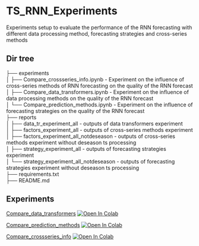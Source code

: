 # TS_RNN_Experiments
Experiments setup to evaluate the performance of the RNN forecasting with different data processing method, forecasting strategies and cross-series methods 

## Dir tree
├── experiments  
│        ├── Compare_crossseries_info.ipynb - Experiment on the influence of cross-series methods of RNN forecasting on the quality of the RNN forecast  
│        ├── Compare_data_transformers.ipynb - Experiment on the influence of data processing methods on the quality of the RNN forecast  
│        └── Compare_prediction_methods.ipynb - Experiment on the influence of forecasting strategies on the quality of the RNN forecast  
├── reports  
│        ├── data_tr_experiment_all - outputs of data transformers experiment  
│        ├── factors_experiment_all - outputs of cross-series methods experiment  
│        ├── factors_experiment_all_notdeseason - outputs of cross-series methods experiment without deseason ts processing  
│        ├── strategy_experiment_all - outputs of forecasting strategies experiment  
│        └── strategy_experiment_all_notdeseason - outputs of forecasting strategies experiment without deseason ts processing  
├── requirements.txt  
├── README.md  


## Experiments
[Compare_data_transformers](https://github.com/LevPerla/TS_RNN_Experiments/tree/master/experiments/Compare_data_transformers.ipynb)
[![Open In Colab](https://colab.research.google.com/assets/colab-badge.svg)](https://colab.research.google.com/github/LevPerla/TS_RNN_Experiments/blob/master/experiments/Compare_data_transformers.ipynb)

[Compare_prediction_methods](https://github.com/LevPerla/TS_RNN_Experiments/tree/master/experiments/Compare_prediction_methods.ipynb)
[![Open In Colab](https://colab.research.google.com/assets/colab-badge.svg)](https://colab.research.google.com/github/LevPerla/TS_RNN_Experiments/blob//master/experiments/Compare_prediction_methods.ipynb)

[Compare_crossseries_info](https://github.com/LevPerla/TS_RNN_Experiments/tree/master/experiments/Compare_crossseries_info.ipynb)
[![Open In Colab](https://colab.research.google.com/assets/colab-badge.svg)](https://colab.research.google.com/github/LevPerla/TS_RNN_Experiments/blob/master/experiments/Compare_crossseries_info.ipynb)


